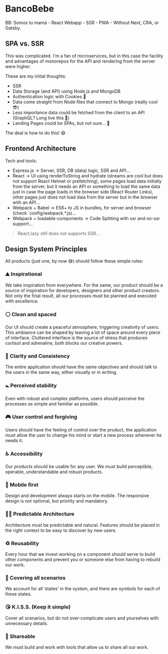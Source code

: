# BancoBebe
BB: Somos tu mamá - React Webapp - SSR - PWA - Without Next, CRA, or Gatsby.

## SPA vs. SSR

This was complicated. I'm a fan of microservices, but in this case the facility and advantages of monorepos for the API and rendering from the server were higher.

These are my initial thoughts:

- SSR
- Data Storage (and API) using Node.js and MongoDB
- Authentication logic with Cookies 🍪
- Data come straight from Node files that connect to Mongo (really cool 😎)
- Less importance data could be fetched from the client to an API (GraphQL? Long live this 🙌)
- Landing Pages could be SPAs, but not sure... 🤔

The deal is how to do this! :sweat_smile:

## Frontend Architecture

Tech and tools:

- Express.js -> Server, SSR, DB (data) logic, SSR and API...
- React -> UI using renderToString and hydrate (streams are cool but does not support React Helmet or prefetching), some pages load data initially from the server, but it needs an API or something to load the same data just in case the page loads in the browser side (React Router Links), other pages just does not load daia from the server but in the browser with an API...
- Webpack + Babel -> ES6+ to JS in bundles, for server and browser (check `config/webpack.*.js)...
- Webpack + loadable-components -> Code Splitting with ssr and no-ssr support...

> React.lazy still does not supports SSR...

## Design System Principles

All products (just one, by now 😅) should follow these simple rules:

### ⛰ Inspirational
We take inspiration from everywhere. For the same, our product should be a source of inspiration for developers, designers and other product creators. Not only the final result, all our processes must be planned and executed with excellence.

### ⚪️ Clean and spaced
Our UI should create a peaceful atmosphere, triggering creativity of users. This ambiance can be shaped by leaving a lot of space around every piece of interface. Cluttered interface is the source of stress that produces cortisol and adrenaline, both blocks our creative powers.

### 💪 Clarity and Consistency
The entire application should have the same objectives and should talk to the users in the same way, either visually or in writing.

### 🚼 Perceived stability
Even with robust and complex platforms, users should perceive the processes as simple and familiar as possible.

### 🎮 User control and forgiving
Users should have the feeling of control over the product, the application must allow the user to change his mind or start a new process whenever he needs it.

### ♿️ Accessibility
Our products should be usable for any user. We must build perceptible, operable, understandable and robust products.

### 📱 Mobile first
Design and development always starts on the mobile. The responsive design is not optional, but priority and mandatory.

### 👷‍♀ Predictable Architecture
Architecture must be predictable and natural. Features should be placed in the right context to be easy to discover by new users.

### ♻️ Reusability
Every hour that we invest working on a component should serve to build other components and prevent you or someone else from having to rebuild our work.

### 🔡 Covering all scenarios
We account for all ‘states’ in the system, and there are symbols for each of these states.

### 😘 K.I.S.S. (Keep it simple)
Cover all scenarios, but do not over-complicate users and yourselves with unnecessary details.

### 👥 Shareable
We must build and work with tools that allow us to share all our work.
